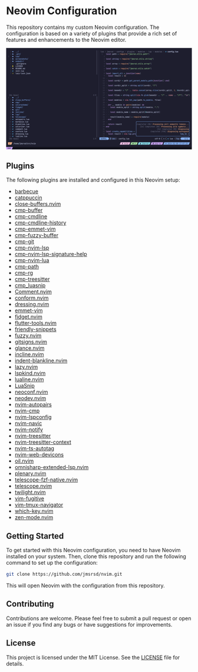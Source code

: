 # Neovim Configuration

This repository contains my custom Neovim configuration. The configuration is
based on a variety of plugins that provide a rich set of features and
enhancements to the Neovim editor.

![Screenshot](/screenshots/20240208170736.png)

## Plugins

The following plugins are installed and configured in this Neovim setup:

- [barbecue](https://github.com/utilyre/barbecue.nvim)
- [catppuccin](https://github.com/catppuccin/nvim)
- [close-buffers.nvim](https://github.com/kazhala/close-buffers.nvim)
- [cmp-buffer](https://github.com/hrsh7th/cmp-buffer)
- [cmp-cmdline](https://github.com/hrsh7th/cmp-cmdline)
- [cmp-cmdline-history](https://github.com/dmitmel/cmp-cmdline-history)
- [cmp-emmet-vim](https://github.com/dcampos/cmp-emmet-vim)
- [cmp-fuzzy-buffer](https://github.com/tzachar/cmp-fuzzy-buffer)
- [cmp-git](https://github.com/petertriho/cmp-git)
- [cmp-nvim-lsp](https://github.com/hrsh7th/cmp-nvim-lsp)
- [cmp-nvim-lsp-signature-help](https://github.com/hrsh7th/cmp-nvim-lsp-signature-help)
- [cmp-nvim-lua](https://github.com/hrsh7th/cmp-nvim-lua)
- [cmp-path](https://github.com/hrsh7th/cmp-path)
- [cmp-rg](https://github.com/lukas-reineke/cmp-rg)
- [cmp-treesitter](https://github.com/ray-x/cmp-treesitter)
- [cmp_luasnip](https://github.com/saadparwaiz1/cmp_luasnip)
- [Comment.nvim](https://github.com/numToStr/Comment.nvim)
- [conform.nvim](https://github.com/stevearc/conform.nvim)
- [dressing.nvim](https://github.com/stevearc/dressing.nvim)
- [emmet-vim](https://github.com/mattn/emmet-vim)
- [fidget.nvim](https://github.com/j-hui/fidget.nvim)
- [flutter-tools.nvim](https://github.com/akinsho/flutter-tools.nvim)
- [friendly-snippets](https://github.com/rafamadriz/friendly-snippets)
- [fuzzy.nvim](https://github.com/tzachar/fuzzy.nvim)
- [gitsigns.nvim](https://github.com/lewis6991/gitsigns.nvim)
- [glance.nvim](https://github.com/dnlhc/glance.nvim)
- [incline.nvim](https://github.com/b0o/incline.nvim)
- [indent-blankline.nvim](https://github.com/lukas-reineke/indent-blankline.nvim)
- [lazy.nvim](https://github.com/folke/lazy.nvim)
- [lspkind.nvim](https://github.com/onsails/lspkind-nvim)
- [lualine.nvim](https://github.com/nvim-lualine/lualine.nvim)
- [LuaSnip](https://github.com/L3MON4D3/LuaSnip)
- [neoconf.nvim](https://github.com/folke/neoconf.nvim)
- [neodev.nvim](https://github.com/folke/neodev.nvim)
- [nvim-autopairs](https://github.com/windwp/nvim-autopairs)
- [nvim-cmp](https://github.com/hrsh7th/nvim-cmp)
- [nvim-lspconfig](https://github.com/neovim/nvim-lspconfig)
- [nvim-navic](https://github.com/SmiteshP/nvim-navic)
- [nvim-notify](https://github.com/rcarriga/nvim-notify)
- [nvim-treesitter](https://github.com/nvim-treesitter/nvim-treesitter)
- [nvim-treesitter-context](https://github.com/romgrk/nvim-treesitter-context)
- [nvim-ts-autotag](https://github.com/windwp/nvim-ts-autotag)
- [nvim-web-devicons](https://github.com/nvim-tree/nvim-web-devicons)
- [oil.nvim](https://github.com/stevearc/oil.nvim)
- [omnisharp-extended-lsp.nvim](https://github.com/Hoffs/omnisharp-extended-lsp.nvim)
- [plenary.nvim](https://github.com/nvim-lua/plenary.nvim)
- [telescope-fzf-native.nvim](https://github.com/nvim-telescope/telescope-fzf-native.nvim)
- [telescope.nvim](https://github.com/nvim-telescope/telescope.nvim)
- [twilight.nvim](https://github.com/folke/twilight.nvim)
- [vim-fugitive](https://github.com/tpope/vim-fugitive)
- [vim-tmux-navigator](https://github.com/christoomey/vim-tmux-navigator)
- [which-key.nvim](https://github.com/folke/which-key.nvim)
- [zen-mode.nvim](https://github.com/folke/zen-mode.nvim)

## Getting Started

To get started with this Neovim configuration, you need to have Neovim
installed on your system. Then, clone this repository and run the following
command to set up the configuration:

```bash
git clone https://github.com/jmsrsd/nvim.git
```

This will open Neovim with the configuration from this repository.

## Contributing

Contributions are welcome. Please feel free to submit a pull request or open an
issue if you find any bugs or have suggestions for improvements.

## License

This project is licensed under the MIT License. See the [LICENSE](LICENSE) file
for details.
